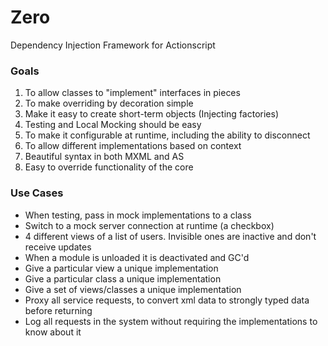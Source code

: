 # Zero

Dependency Injection Framework for Actionscript 

### Goals

1. To allow classes to "implement" interfaces in pieces
2. To make overriding by decoration simple
3. Make it easy to create short-term objects (Injecting factories)
4. Testing and Local Mocking should be easy
5. To make it configurable at runtime, including the ability to disconnect
6. To allow different implementations based on context
7. Beautiful syntax in both MXML and AS
8. Easy to override functionality of the core

### Use Cases

* When testing, pass in mock implementations to a class
* Switch to a mock server connection at runtime (a checkbox)
* 4 different views of a list of users. Invisible ones are inactive and don't receive updates
* When a module is unloaded it is deactivated and GC'd
* Give a particular view a unique implementation
* Give a particular class a unique implementation
* Give a set of views/classes a unique implementation
* Proxy all service requests, to convert xml data to strongly typed data before returning
* Log all requests in the system without requiring the implementations to know about it





